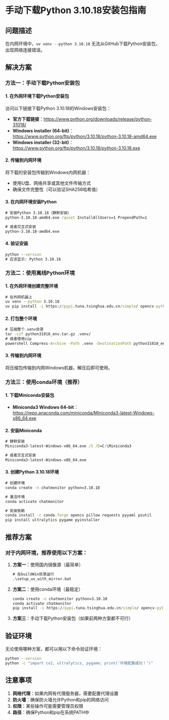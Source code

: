 # 手动下载Python 3.10.18安装包指南

## 问题描述
在内网环境中，`uv venv --python 3.10.18` 无法从GitHub下载Python安装包，出现网络连接错误。

## 解决方案

### 方法一：手动下载Python安装包

#### 1. 在外网环境下载Python安装包
访问以下链接下载Python 3.10.18的Windows安装包：
- **官方下载链接**：https://www.python.org/downloads/release/python-31018/
- **Windows installer (64-bit)**：https://www.python.org/ftp/python/3.10.18/python-3.10.18-amd64.exe
- **Windows installer (32-bit)**：https://www.python.org/ftp/python/3.10.18/python-3.10.18.exe

#### 2. 传输到内网环境
将下载的安装包传输到Windows内网机器：
- 使用U盘、网络共享或其他文件传输方式
- 确保文件完整性（可以验证SHA256哈希值）

#### 3. 在内网环境安装Python
```cmd
# 安装Python 3.10.18（静默安装）
python-3.10.18-amd64.exe /quiet InstallAllUsers=1 PrependPath=1

# 或者交互式安装
python-3.10.18-amd64.exe
```

#### 4. 验证安装
```cmd
python --version
# 应该显示: Python 3.10.18
```

### 方法二：使用离线Python环境

#### 1. 在外网环境创建完整环境
```cmd
# 在外网机器上
uv venv --python 3.10.18
uv pip install -i https://pypi.tuna.tsinghua.edu.cn/simple/ opencv-python ultralytics Pillow requests PyYAML psutil pygame pyinstaller
```

#### 2. 打包整个环境
```cmd
# 压缩整个.venv目录
tar -czf python31018_env.tar.gz .venv/
# 或者使用zip
powershell Compress-Archive -Path .venv -DestinationPath python31018_env.zip
```

#### 3. 传输到内网环境
将压缩包传输到内网Windows机器，解压后即可使用。

### 方法三：使用conda环境（推荐）

#### 1. 下载Miniconda安装包
- **Miniconda3 Windows 64-bit**：https://repo.anaconda.com/miniconda/Miniconda3-latest-Windows-x86_64.exe

#### 2. 安装Miniconda
```cmd
# 静默安装
Miniconda3-latest-Windows-x86_64.exe /S /D=C:\Miniconda3

# 或者交互式安装
Miniconda3-latest-Windows-x86_64.exe
```

#### 3. 创建Python 3.10.18环境
```cmd
# 创建环境
conda create -n chatmonitor python=3.10.18

# 激活环境
conda activate chatmonitor

# 安装依赖
conda install -c conda-forge opencv pillow requests pyyaml psutil
pip install ultralytics pygame pyinstaller
```

## 推荐方案

### 对于内网环境，推荐使用以下方案：

1. **方案一**：使用国内镜像源（最简单）
   ```cmd
   # 在buildWin目录运行
   .\setup_uv_with_mirror.bat
   ```

2. **方案二**：使用conda环境（最稳定）
   ```cmd
   conda create -n chatmonitor python=3.10.18
   conda activate chatmonitor
   pip install -i https://pypi.tuna.tsinghua.edu.cn/simple/ opencv-python ultralytics pillow requests pyyaml psutil pygame pyinstaller
   ```

3. **方案三**：手动下载Python安装包（如果前两种方案都不可行）

## 验证环境

无论使用哪种方案，都可以用以下命令验证环境：

```cmd
python --version
python -c "import cv2, ultralytics, pygame; print('环境配置成功！')"
```

## 注意事项

1. **网络代理**：如果内网有代理服务器，需要配置代理设置
2. **防火墙**：确保防火墙允许Python和pip的网络访问
3. **权限**：某些操作可能需要管理员权限
4. **路径**：确保Python和pip在系统PATH中 